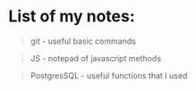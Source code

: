 # List of my notes: 

> git - useful basic commands <br>

> JS - notepad of javascript methods <br> 

> PostgresSQL - useful functions that I used <br>
